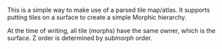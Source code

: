 This is a simple way to make use of a parsed tile map/atlas. It supports putting tiles on a surface to create a simple Morphic hierarchy.

At the time of writing, all tile (morphs) have the same owner, which is the surface. Z order is determined by submorph order.